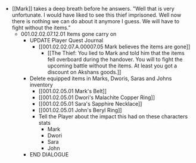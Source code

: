 - [[Mark]] takes a deep breath before he answers. "Well that is very unfortunate. I would have liked to see this thief imprisoned. Well now there is nothing we can do about it anymore I guess. We will have to fight without the items."
	- 001.02.02.07.12.01 Items gone carry on
		- UPDATE Player Quest Journal
			- [[001.02.02.07.A.00007.05 Mark believes the items are gone]]
				- [[The Thief: You lied to Mark and told him that the items fell overboard during the handover. You will to fight the upcoming battle without the items. At least you got a discount on Akshans goods.]]
		- Delete equipped items in Marks, Dworis, Saras and Johns inventory
			- [[001.02.05.01 Mark's Belt]]
			- [[001.02.05.01 Dwori's Malachite Copper Ring]]
			- [[001.02.05.01 Sara's Sapphire Necklace]]
			- [[001.02.05.01 John's Beryl Ring]]
			- Tell the Player about the impact this had on these characters stats
				- Mark
				- Dwori
				- Sara
				- John
		- END DIALOGUE